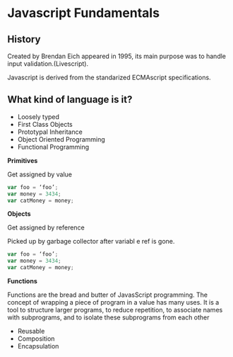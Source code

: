 # Javascript Fundamentals

## History

Created by Brendan Eich appeared in 1995, its main purpose was to handle input validation.(Livescript).

Javascript is derived from the standarized ECMAscript specifications.

## What kind of language is it?

- Loosely typed
- First Class Objects
- Prototypal Inheritance
- Object Oriented Programming
- Functional Programming

**Primitives**

Get assigned by value

```js
var foo = ‘foo’;
var money = 3434;
var catMoney = money;
```

**Objects**

Get assigned by reference

Picked up by garbage collector after variabl e ref is gone.

```js
var foo = ‘foo’;
var money = 3434;
var catMoney = money;
```

**Functions**

Functions are the bread and butter of JavasScript programming. The concept of wrapping a piece of program in a value has many uses. It is a tool to structure larger programs, to reduce repetition, to associate names with subprograms, and to isolate these subprograms from each other

- Reusable
- Composition
- Encapsulation
